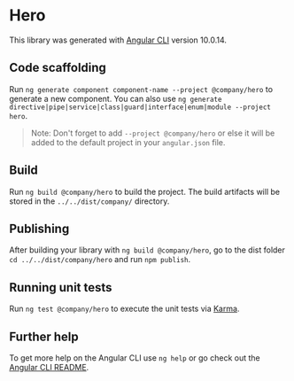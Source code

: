 # Hero

This library was generated with [Angular CLI](https://github.com/angular/angular-cli) version 10.0.14.

## Code scaffolding

Run `ng generate component component-name --project @company/hero` to generate a new component. You can also use `ng generate directive|pipe|service|class|guard|interface|enum|module --project hero`.
> Note: Don't forget to add `--project @company/hero` or else it will be added to the default project in your `angular.json` file. 

## Build

Run `ng build @company/hero` to build the project. The build artifacts will be stored in the `../../dist/company/` directory.

## Publishing

After building your library with `ng build @company/hero`, go to the dist folder `cd ../../dist/company/hero` and run `npm publish`.

## Running unit tests

Run `ng test @company/hero` to execute the unit tests via [Karma](https://karma-runner.github.io).

## Further help

To get more help on the Angular CLI use `ng help` or go check out the [Angular CLI README](https://github.com/angular/angular-cli/blob/master/README.md).
